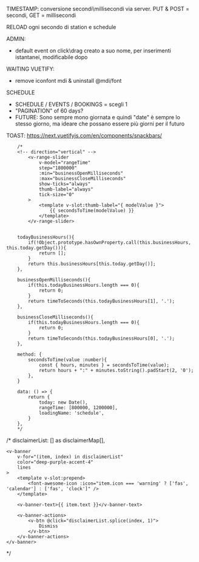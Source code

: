 TIMESTAMP: conversione secondi\millisecondi via server. PUT & POST = secondi, GET = millisecondi

RELOAD ogni secondo di station e schedule

ADMIN:
 - default event on click\drag creato a suo nome, per inserimenti istantanei, modificabile dopo

WAITING VUETIFY:
 - remove iconfont mdi & uninstall @mdi/font

SCHEDULE
 - SCHEDULE / EVENTS / BOOKINGS = scegli 1
 - "PAGINATION" of 60 days?
 - FUTURE: Sono sempre mono giornata e quindi "date" è sempre lo stesso giorno, ma ideare che possano essere più giorni per il futuro


TOAST: https://next.vuetifyjs.com/en/components/snackbars/





        /*
        <!-- direction="vertical" -->
            <v-range-slider
                v-model="rangeTime"
                step="1800000"
                :min="businessOpenMilliseconds"
                :max="businessCloseMilliseconds"
                show-ticks="always"
                thumb-label="always"
                tick-size="0"
            >
                <template v-slot:thumb-label="{ modelValue }">
                    {{ secondsToTime(modelValue) }}
                </template>
            </v-range-slider>


        todayBusinessHours(){
            if(!Object.prototype.hasOwnProperty.call(this.businessHours, this.today.getDay())){
                return [];
            }
            return this.businessHours[this.today.getDay()];
        },

        businessOpenMilliseconds(){
            if(this.todayBusinessHours.length === 0){
                return 0;
            }
            return timeToSeconds(this.todayBusinessHours[1], '.');
        },

        businessCloseMilliseconds(){
            if(this.todayBusinessHours.length === 0){
                return 0;
            }
            return timeToSeconds(this.todayBusinessHours[0], '.');
        },

        method: {
            secondsToTime(value :number){
                const { hours, minutes } = secondsToTime(value);
                return hours + ":" + minutes.toString().padStart(2, '0');
            },
        }

        data: () => {
            return {
                today: new Date(),
                rangeTime: [800000, 1200000],
                loadingName: 'schedule',
            }
        },
        */


/*
disclaimerList: [] as disclaimerMap[],

    <v-banner
        v-for="(item, index) in disclaimerList"
        color="deep-purple-accent-4"
        lines
    >
        <template v-slot:prepend>
            <font-awesome-icon :icon="item.icon === 'warning' ? ['fas', 'calendar'] : ['fas', 'clock']" />
        </template>

        <v-banner-text>{{ item.text }}</v-banner-text>

        <v-banner-actions>
            <v-btn @click="disclaimerList.splice(index, 1)">
                Dismiss
            </v-btn>
        </v-banner-actions>
    </v-banner>
*/